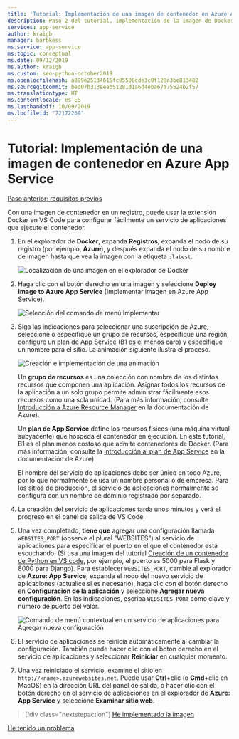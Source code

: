 ```yaml
---
title: 'Tutorial: Implementación de una imagen de contenedor en Azure App Service con Visual Studio Code'
description: Paso 2 del tutorial, implementación de la imagen de Docker real en Azure App Service desde un registro de contenedor.
services: app-service
author: kraigb
manager: barbkess
ms.service: app-service
ms.topic: conceptual
ms.date: 09/12/2019
ms.author: kraigb
ms.custom: seo-python-october2019
ms.openlocfilehash: a099e25134615fc05508cde3c0f128a3be813402
ms.sourcegitcommit: bed07b313eeab51281d1a6d4eba67a75524b2f57
ms.translationtype: HT
ms.contentlocale: es-ES
ms.lasthandoff: 10/09/2019
ms.locfileid: "72172269"
---
```

# <a name="tutorial-deploy-a-container-image-to-azure-app-service"></a>Tutorial: Implementación de una imagen de contenedor en Azure App Service

[Paso anterior: requisitos previos](tutorial-deploy-containers-01.md)

Con una imagen de contenedor en un registro, puede usar la extensión Docker en VS Code para configurar fácilmente un servicio de aplicaciones que ejecute el contenedor.

1. En el explorador de **Docker**, expanda **Registros**, expanda el nodo de su registro (por ejemplo, **Azure**), y después expanda el nodo de su nombre de imagen hasta que vea la imagen con la etiqueta `:latest`.

    ![Localización de una imagen en el explorador de Docker](media/deploy-containers/deploy-find-image.png)

1. Haga clic con el botón derecho en una imagen y seleccione **Deploy Image to Azure App Service** (Implementar imagen en Azure App Service).

    ![Selección del comando de menú Implementar](media/deploy-containers/deploy-menu.png)

1. Siga las indicaciones para seleccionar una suscripción de Azure, seleccione o especifique un grupo de recursos, especifique una región, configure un plan de App Service (B1 es el menos caro) y especifique un nombre para el sitio. La animación siguiente ilustra el proceso.

    ![Creación e implementación de una animación](media/deploy-containers/deploy-to-app-service.gif)

    Un **grupo de recursos** es una colección con nombre de los distintos recursos que componen una aplicación. Asignar todos los recursos de la aplicación a un solo grupo permite administrar fácilmente esos recursos como una sola unidad. (Para más información, consulte [Introducción a Azure Resource Manager](https://docs.microsoft.com/azure/azure-resource-manager/resource-group-overview) en la documentación de Azure).

    Un **plan de App Service** define los recursos físicos (una máquina virtual subyacente) que hospeda el contenedor en ejecución. En este tutorial, B1 es el plan menos costoso que admite contenedores de Docker. (Para más información, consulte la [introducción al plan de App Service](https://docs.microsoft.com/azure/app-service/azure-web-sites-web-hosting-plans-in-depth-overview) en la documentación de Azure).

    El nombre del servicio de aplicaciones debe ser único en todo Azure, por lo que normalmente se usa un nombre personal o de empresa. Para los sitios de producción, el servicio de aplicaciones normalmente se configura con un nombre de dominio registrado por separado.

1. La creación del servicio de aplicaciones tarda unos minutos y verá el progreso en el panel de salida de VS Code.

1. Una vez completado, **tiene que** agregar una configuración llamada `WEBSITES_PORT` (observe el plural "WEBSITES") al servicio de aplicaciones para especificar el puerto en el que el contenedor está escuchando. (Si usa una imagen del tutorial [Creación de un contenedor de Python en VS code](https://code.visualstudio.com/docs/python/tutorial-create-container), por ejemplo, el puerto es 5000 para Flask y 8000 para Django). Para establecer `WEBSITES_PORT`, cambie al explorador de **Azure: App Service**, expanda el nodo del nuevo servicio de aplicaciones (actualice si es necesario), haga clic con el botón derecho en **Configuración de la aplicación** y seleccione **Agregar nueva configuración**. En las indicaciones, escriba `WEBSITES_PORT` como clave y número de puerto del valor.

    ![Comando de menú contextual en un servicio de aplicaciones para Agregar nueva configuración](media/deploy-containers/add-app-service-setting.png)

1. El servicio de aplicaciones se reinicia automáticamente al cambiar la configuración. También puede hacer clic con el botón derecho en el servicio de aplicaciones y seleccionar **Reiniciar** en cualquier momento.

1. Una vez reiniciado el servicio, examine el sitio en `http://<name>.azurewebsites.net`. Puede usar **Ctrl**+clic (o **Cmd**+clic en MacOS) en la dirección URL del panel de salida, o hacer clic con el botón derecho en el servicio de aplicaciones en el explorador de **Azure: App Service** y seleccione **Examinar sitio web**.

> [!div class="nextstepaction"]
> [He implementado la imagen](tutorial-deploy-containers-03.md)

[He tenido un problema](https://www.research.net/r/PWZWZ52?tutorial=vscode-appservice-containers&step=02-deploy-container)
